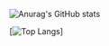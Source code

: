 
![Anurag's GitHub stats](https://github-readme-stats.vercel.app/api?username=duynguyen2505&show_icons=true&theme=radical)

[![Top Langs](https://github-readme-stats.vercel.app/api/top-langs/?username=anuraghazra&layout=compact)]
<!--
**duynguyen2505/duynguyen2505** is a ✨ _special_ ✨ repository because its `README.md` (this file) appears on your GitHub profile.

Here are some ideas to get you started:

- 🔭 I’m currently working on ...
- 🌱 I’m currently learning ...
- 👯 I’m looking to collaborate on ...
- 🤔 I’m looking for help with ...
- 💬 Ask me about ...
- 📫 How to reach me: ...
- 😄 Pronouns: ...
- ⚡ Fun fact: ...
-->

